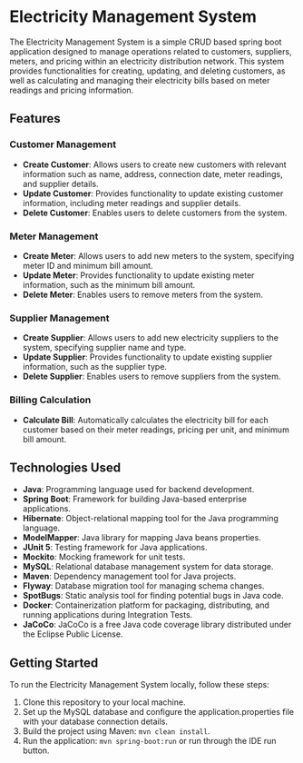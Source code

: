 
# Electricity Management System
 
The Electricity Management System is a simple CRUD based spring boot application designed to manage operations related to customers, suppliers, meters, and pricing within an electricity distribution network. This system provides functionalities for creating, updating, and deleting customers, as well as calculating and managing their electricity bills based on meter readings and pricing information.
 
## Features
 
### Customer Management
- **Create Customer**: Allows users to create new customers with relevant information such as name, address, connection date, meter readings, and supplier details.
- **Update Customer**: Provides functionality to update existing customer information, including meter readings and supplier details.
- **Delete Customer**: Enables users to delete customers from the system.
 
### Meter Management
- **Create Meter**: Allows users to add new meters to the system, specifying meter ID and minimum bill amount.
- **Update Meter**: Provides functionality to update existing meter information, such as the minimum bill amount.
- **Delete Meter**: Enables users to remove meters from the system.
 
### Supplier Management
- **Create Supplier**: Allows users to add new electricity suppliers to the system, specifying supplier name and type.
- **Update Supplier**: Provides functionality to update existing supplier information, such as the supplier type.
- **Delete Supplier**: Enables users to remove suppliers from the system.
 
### Billing Calculation
- **Calculate Bill**: Automatically calculates the electricity bill for each customer based on their meter readings, pricing per unit, and minimum bill amount.
 
## Technologies Used
 
- **Java**: Programming language used for backend development.
- **Spring Boot**: Framework for building Java-based enterprise applications.
- **Hibernate**: Object-relational mapping tool for the Java programming language.
- **ModelMapper**: Java library for mapping Java beans properties.
- **JUnit 5**: Testing framework for Java applications.
- **Mockito**: Mocking framework for unit tests.
- **MySQL**: Relational database management system for data storage.
- **Maven**: Dependency management tool for Java projects.
- **Flyway**: Database migration tool for managing schema changes.
- **SpotBugs**: Static analysis tool for finding potential bugs in Java code.
- **Docker**: Containerization platform for packaging, distributing, and running applications during Integration Tests.
- **JaCoCo**: JaCoCo is a free Java code coverage library distributed under the Eclipse Public License.
## Getting Started
 
To run the Electricity Management System locally, follow these steps:
 
1. Clone this repository to your local machine.
2. Set up the MySQL database and configure the application.properties file with your database connection details.
3. Build the project using Maven: `mvn clean install`.
4. Run the application: `mvn spring-boot:run` or run through the IDE run button.
 

 
